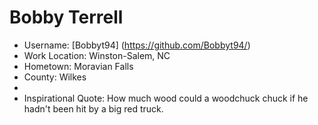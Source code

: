 # Bobby Terrell

* Username: [Bobbyt94] (https://github.com/Bobbyt94/)
* Work Location: Winston-Salem, NC
* Hometown: Moravian Falls
* County: Wilkes
* 
* Inspirational Quote:  How much wood could a woodchuck chuck if he hadn't been hit by a big red truck.
